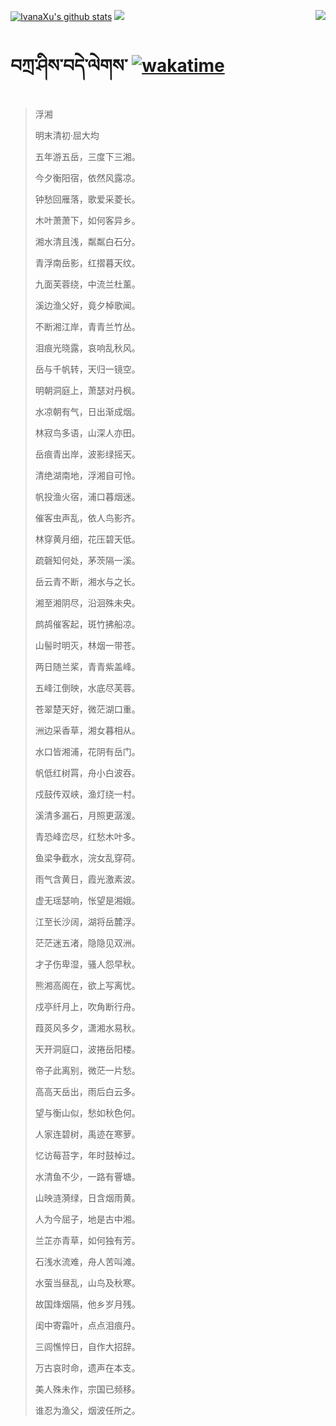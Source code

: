 [![IvanaXu's github stats](https://github-readme-stats.vercel.app/api?username=IvanaXu&show_icons=true&theme=vue-dark)](https://github.com/anuraghazra/github-readme-stats)
<img align="right" src="https://github-readme-stats.vercel.app/api/top-langs/?username=IvanaXu&langs_count=8&theme=graywhite" />
<img src="https://github-readme-stats.vercel.app/api/wakatime?username=IvanaXu&layout=compact&langs_count=8&theme=vue-dark&custom_title=Programming~Times/SinceJul.29.2021" />
# བཀྲ་ཤིས་བདེ་ལེགས་	[![wakatime](https://wakatime.com/badge/user/5043ee4a-e361-4607-9d47-d557f2005d05.svg)](https://wakatime.com/@5043ee4a-e361-4607-9d47-d557f2005d05)
> 浮湘
>
> 明末清初·屈大均
>
> 五年游五岳，三度下三湘。
> 
> 今夕衡阳宿，依然风露凉。
> 
> 钟愁回雁落，歌爱采菱长。
> 
> 木叶萧萧下，如何客异乡。
> 
> 湘水清且浅，粼粼白石分。
> 
> 青浮南岳影，红摺暮天纹。
> 
> 九面芙蓉绕，中流兰杜薰。
> 
> 溪边渔父好，竟夕棹歌闻。
> 
> 不断湘江岸，青青兰竹丛。
> 
> 泪痕光晓露，哀响乱秋风。
> 
> 岳与千帆转，天归一镜空。
> 
> 明朝洞庭上，萧瑟对丹枫。
> 
> 水凉朝有气，日出渐成烟。
> 
> 林寂鸟多语，山深人亦田。
> 
> 岳痕青出岸，波影绿摇天。
> 
> 清绝湖南地，浮湘自可怜。
> 
> 帆投渔火宿，浦口暮烟迷。
> 
> 催客虫声乱，依人鸟影齐。
> 
> 林穿黄月细，花压碧天低。
> 
> 疏磬知何处，茅茨隔一溪。
> 
> 岳云青不断，湘水与之长。
> 
> 湘至湘阴尽，沿洄殊未央。
> 
> 鹧鸪催客起，斑竹拂船凉。
> 
> 山髻时明灭，林烟一带苍。
> 
> 两日随兰桨，青青紫盖峰。
> 
> 五峰江倒映，水底尽芙蓉。
> 
> 苍翠楚天好，微茫湖口重。
> 
> 洲边采香草，湘女暮相从。
> 
> 水口皆湘浦，花阴有岳门。
> 
> 帆低红树罥，舟小白波吞。
> 
> 戍鼓传双峡，渔灯绕一村。
> 
> 溪清多漏石，月照更潺湲。
> 
> 青恐峰峦尽，红愁木叶多。
> 
> 鱼梁争截水，浣女乱穿荷。
> 
> 雨气含黄日，霞光激素波。
> 
> 虚无瑶瑟响，怅望是湘娥。
> 
> 江至长沙阔，湖将岳麓浮。
> 
> 茫茫迷五渚，隐隐见双洲。
> 
> 才子伤卑湿，骚人怨早秋。
> 
> 熊湘高阁在，欲上写离忧。
> 
> 戍亭纤月上，吹角断行舟。
> 
> 葭菼风多夕，潇湘水易秋。
> 
> 天开洞庭口，波捲岳阳楼。
> 
> 帝子此离别，微茫一片愁。
> 
> 高高天岳出，雨后白云多。
> 
> 望与衡山似，愁如秋色何。
> 
> 人家连碧树，禹迹在寒萝。
> 
> 忆访莓苔字，年时鼓棹过。
> 
> 水清鱼不少，一路有罾塘。
> 
> 山映涟漪绿，日含烟雨黄。
> 
> 人为今屈子，地是古中湘。
> 
> 兰芷亦青草，如何独有芳。
> 
> 石浅水流难，舟人苦叫滩。
> 
> 水萤当昼乱，山鸟及秋寒。
> 
> 故国烽烟隔，他乡岁月残。
> 
> 闺中寄霜叶，点点泪痕丹。
> 
> 三闾憔悴日，自作大招辞。
> 
> 万古哀时命，遗声在本支。
> 
> 美人殊未作，宗国已频移。
> 
> 谁忍为渔父，烟波任所之。